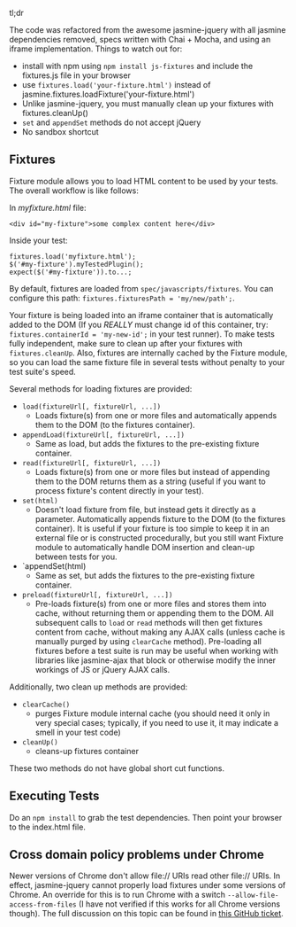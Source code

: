 tl;dr

The code was refactored from the awesome jasmine-jquery with all jasmine dependencies removed, specs written with Chai + Mocha, and using an iframe implementation.  Things to watch out for:
-  install with npm using `npm install js-fixtures` and include the fixtures.js file in your browser
-  use `fixtures.load('your-fixture.html')` instead of jasmine.fixtures.loadFixture('your-fixture.html')
-  Unlike jasmine-jquery, you must manually clean up your fixtures with fixtures.cleanUp()
-  `set` and `appendSet` methods do not accept jQuery
-  No sandbox shortcut

## Fixtures

Fixture module allows you to load HTML content to be used by your tests. The overall workflow is like follows:

In _myfixture.html_ file:

    <div id="my-fixture">some complex content here</div>
    
Inside your test:

    fixtures.load('myfixture.html');
    $('#my-fixture').myTestedPlugin();
    expect($('#my-fixture')).to...;
    
By default, fixtures are loaded from `spec/javascripts/fixtures`. You can configure this path: `fixtures.fixturesPath = 'my/new/path';`.

Your fixture is being loaded into an iframe container that is automatically added to the DOM (If you _REALLY_ must change id of this container, try: `fixtures.containerId = 'my-new-id';` in your test runner). To make tests fully independent, make sure to clean up after your fixtures with `fixtures.cleanUp`. Also, fixtures are internally cached by the Fixture module, so you can load the same fixture file in several tests without penalty to your test suite's speed.
    
Several methods for loading fixtures are provided:

- `load(fixtureUrl[, fixtureUrl, ...])`
  - Loads fixture(s) from one or more files and automatically appends them to the DOM (to the fixtures container).
- `appendLoad(fixtureUrl[, fixtureUrl, ...])`
  - Same as load, but adds the fixtures to the pre-existing fixture container.
- `read(fixtureUrl[, fixtureUrl, ...])`
  - Loads fixture(s) from one or more files but instead of appending them to the DOM returns them as a string (useful if you want to process fixture's content directly in your test).
- `set(html)`
  - Doesn't load fixture from file, but instead gets it directly as a parameter. Automatically appends fixture to the DOM (to the fixtures container). It is useful if your fixture is too simple to keep it in an external file or is constructed procedurally, but you still want Fixture module to automatically handle DOM insertion and clean-up between tests for you.
- `appendSet(html)
  - Same as set, but adds the fixtures to the pre-existing fixture container.
- `preload(fixtureUrl[, fixtureUrl, ...])`
  - Pre-loads fixture(s) from one or more files and stores them into cache, without returning them or appending them to the DOM. All subsequent calls to `load` or `read` methods will then get fixtures content from cache, without making any AJAX calls (unless cache is manually purged by using `clearCache` method). Pre-loading all fixtures before a test suite is run may be useful when working with libraries like jasmine-ajax that block or otherwise modify the inner workings of JS or jQuery AJAX calls.

Additionally, two clean up methods are provided:

- `clearCache()`
  - purges Fixture module internal cache (you should need it only in very special cases; typically, if you need to use it, it may indicate a smell in your test code)
- `cleanUp()`
  - cleans-up fixtures container
  
These two methods do not have global short cut functions.

## Executing Tests
Do an `npm install` to grab the test dependencies.  Then point your browser to the index.html file.

## Cross domain policy problems under Chrome

Newer versions of Chrome don't allow file:// URIs read other file:// URIs. In effect, jasmine-jquery cannot properly load fixtures under some versions of Chrome. An override for this is to run Chrome with a switch `--allow-file-access-from-files` (I have not verified if this works for all Chrome versions though). The full discussion on this topic can be found in [this GitHub ticket](https://github.com/velesin/jasmine-jquery/issues/4).
